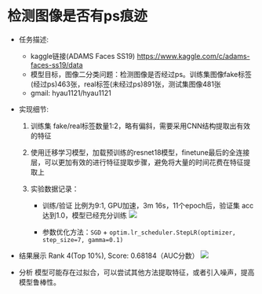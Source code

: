 # 检测图像是否有ps痕迹

- 任务描述: 
    - kaggle链接(ADAMS Faces SS19) https://www.kaggle.com/c/adams-faces-ss19/data
    - 模型目标，图像二分类问题：检测图像是否经过ps。训练集图像fake标签(经过ps)463张，real标签(未经过ps)891张，测试集图像481张
    - gmail: hyau1121/hyau1121 


- 实现细节:
    1. 训练集 fake/real标签数量1:2，略有偏斜，需要采用CNN结构提取出有效的特征
    
    2. 使用迁移学习模型，加载预训练的resnet18模型，finetune最后的全连接层，可以更加有效的进行特征提取步骤，避免将大量的时间花费在特征提取上
    
    3. 实验数据记录：
        - 训练/验证 比例为9:1, GPU加速，3m 16s，11个epoch后，验证集 acc 达到1.0，模型已经充分训练
        ![](https://tva1.sinaimg.cn/large/00831rSTgy1gck3whu2zdj30ja02kwep.jpg)
        
        - 参数优化方法：`SGD` + `optim.lr_scheduler.StepLR(optimizer, step_size=7, gamma=0.1)`


- 结果展示
    Rank 4(Top 10%), Score: 0.68184（AUC分数）
    ![](https://tva1.sinaimg.cn/large/00831rSTgy1gck40mms08j30pk06ndgp.jpg)

- 分析
    模型可能存在过拟合，可以尝试其他方法提取特征，或者引入噪声，提高模型鲁棒性。





